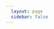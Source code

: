 ```yaml
---
  layout: page
  sidebar: false
---
```


<script setup>
  import PhotoContent from './PhotoContent.vue'
</script>

<PhotoContent />
